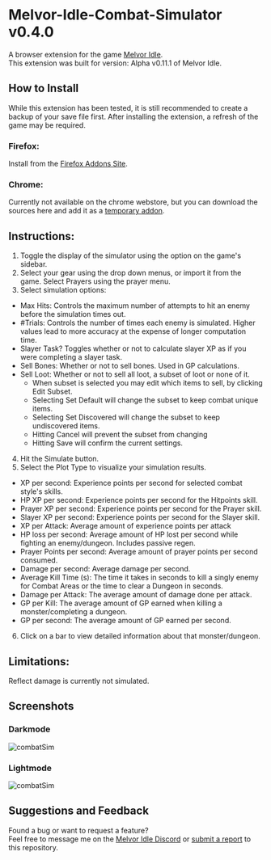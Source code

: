 # Melvor-Idle-Combat-Simulator v0.4.0
A browser extension for the game [Melvor Idle](http://www.melvoridle.com/).  
This extension was built for version: Alpha v0.11.1 of Melvor Idle.

## How to Install
While this extension has been tested, it is still recommended to create a backup of your save file first.
After installing the extension, a refresh of the game may be required.

### Firefox:
Install from the [Firefox Addons Site](https://addons.mozilla.org/en-US/firefox/addon/melvor-idle-combat-simulator/).

### Chrome:
Currently not available on the chrome webstore, but you can download the sources here and add it as a [temporary addon](https://developer.chrome.com/extensions/getstarted).

## Instructions:
1. Toggle the display of the simulator using the option on the game's sidebar.
2. Select your gear using the drop down menus, or import it from the game. Select Prayers using the prayer menu.
3. Select simulation options:
 - Max Hits: Controls the maximum number of attempts to hit an enemy before the simulation times out.
 - #Trials: Controls the number of times each enemy is simulated. Higher values lead to more accuracy at the expense of longer computation time.
 - Slayer Task? Toggles whether or not to calculate slayer XP as if you were completing a slayer task.
 - Sell Bones: Whether or not to sell bones. Used in GP calculations.
 - Sell Loot: Whether or not to sell all loot, a subset of loot or none of it.
   - When subset is selected you may edit which items to sell, by clicking Edit Subset.
   - Selecting Set Default will change the subset to keep combat unique items.
   - Selecting Set Discovered will change the subset to keep undiscovered items.
   - Hitting Cancel will prevent the subset from changing
   - Hitting Save will confirm the current settings.
4. Hit the Simulate button.
5. Select the Plot Type to visualize your simulation results.
 - XP per second: Experience points per second for selected combat style's skills.
 - HP XP per second: Experience points per second for the Hitpoints skill.
 - Prayer XP per second: Experience points per second for the Prayer skill.
 - Slayer XP per second: Experience points per second for the Slayer skill.
 - XP per Attack: Average amount of experience points per attack
 - HP loss per second: Average amount of HP lost per second while fighting an enemy/dungeon. Includes passive regen.
 - Prayer Points per second: Average amount of prayer points per second consumed.
 - Damage per second: Average damage per second.
 - Average Kill Time (s): The time it takes in seconds to kill a singly enemy for Combat Areas or the time to clear a Dungeon in seconds.
 - Damage per Attack: The average amount of damage done per attack.
 - GP per Kill: The average amount of GP earned when killing a monster/completing a dungeon.
 - GP per second: The average amount of GP earned per second.
6. Click on a bar to view detailed information about that monster/dungeon.
## Limitations:
Reflect damage is currently not simulated.
## Screenshots
### Darkmode
![combatSim](https://imgur.com/DNrbI2Z.png)
### Lightmode
![combatSim](https://imgur.com/pCDLqQR.png)
## Suggestions and Feedback
Found a bug or want to request a feature?  
Feel free to message me on the [Melvor Idle Discord](https://discord.gg/TWDT7PM) or [submit a report](https://github.com/coolrox95/Melvor-Idle-Combat-Simulator/issues/new) to this repository.
